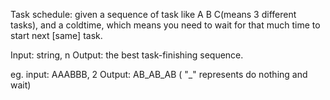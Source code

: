 Task schedule: given a sequence of task like A B C(means 3 different tasks),
and a coldtime, which means you need to wait for that much time to start next [same] task.

Input: string, n
Output: the best task-finishing sequence.

eg. input: AAABBB, 2
Output: AB_AB_AB
( "_" represents do nothing and wait)

